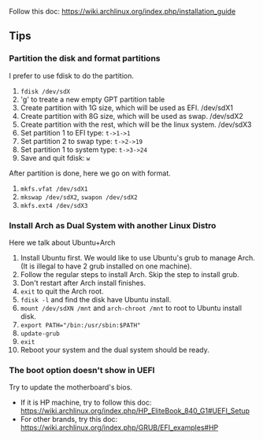 Follow this doc: https://wiki.archlinux.org/index.php/installation_guide

## Tips

### Partition the disk and format partitions

I prefer to use fdisk to do the partition.

1. `fdisk /dev/sdX`
2. 'g' to treate a new empty GPT partition table
3. Create partition with 1G size, which will be used as EFI.  /dev/sdX1
4. Create partition with 8G size, which will be used as swap. /dev/sdX2
5. Create partition with the rest, which will be the linux system.  /dev/sdX3
6. Set partition 1 to EFI type: `t->1->1`
7. Set partition 2 to swap type: `t->2->19`
8. Set partition 1 to system type: `t->3->24`
9. Save and quit fdisk: `w`

After partition is done, here we go on with format.

1. `mkfs.vfat /dev/sdX1`
2. `mkswap /dev/sdX2`, `swapon /dev/sdX2`
3. `mkfs.ext4 /dev/sdX3`

### Install Arch as Dual System with another Linux Distro

Here we talk about Ubuntu+Arch
1. Install Ubuntu first. We would like to use Ubuntu's grub to manage Arch. (It is illegal to have 2 grub installed on one machine).
2. Follow the regular steps to install Arch. Skip the step to install grub.
3. Don't restart after Arch install finishes.
4. `exit` to quit the Arch root.
5. `fdisk -l` and find the disk have Ubuntu install.
6. `mount /dev/sdXN /mnt` and `arch-chroot /mnt` to root to Ubuntu install disk.
7. `export PATH="/bin:/usr/sbin:$PATH"`
8. `update-grub`
9. `exit`
10. Reboot your system and the dual system should be ready.

### The boot option doesn't show in UEFI

Try to update the motherboard's bios.

- If it is HP machine, try to follow this doc: https://wiki.archlinux.org/index.php/HP_EliteBook_840_G1#UEFI_Setup
- For other brands, try this doc: https://wiki.archlinux.org/index.php/GRUB/EFI_examples#HP
